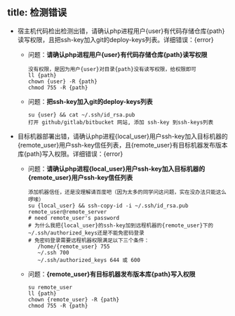 title: 检测错误
---

- 宿主机代码检出检测出错，请确认php进程用户{user}有代码存储仓库{path}读写权限，且把ssh-key加入git的deploy-keys列表。详细错误：{error}

    - 问题：**请确认php进程用户{user}有代码存储仓库{path}读写权限**

        ```
        没有权限，是因为用户{user}对目录{path}没有读写权限，给权限即可
        ll {path}
        chown {user} -R {path}
        chmod 755 -R {path}
        ```
    - 问题：**把ssh-key加入git的deploy-keys列表**

        ```
        su {user} && cat ~/.ssh/id_rsa.pub
        打开 github/gitlab/bitbucket 网站, 添加 ssh-key 到ssh-keys列表
        ```

- 目标机器部署出错，请确认php进程{local_user}用户ssh-key加入目标机器的{remote_user}用户ssh-key信任列表，且{remote_user}有目标机器发布版本库{path}写入权限。详细错误：{error}
    - 问题：**请确认php进程{local_user}用户ssh-key加入目标机器的{remote_user}用户ssh-key信任列表**

        ```
        添加机器信任，还是没理解请百度吧（因为太多的同学问这问题，实在没办法只能这么啰嗦）
        su {local_user} && ssh-copy-id -i ~/.ssh/id_rsa.pub remote_user@remote_server
        # need remote_user's password
        # 为什么我把{local_user}的ssh-key加到远程机器的{remote_user}下的~/.ssh/authorized_keys还是不能免密码登录
        # 免密码登录需要远程机器权限满足以下三个条件：
           /home/{remote_user} 755
           ~/.ssh 700
           ~/.ssh/authorized_keys 644 或 600
        ```
    - 问题：**{remote_user}有目标机器发布版本库{path}写入权限**

        ```
        su remote_user
        ll {path}
        chown {remote_user} -R {path}
        chmod 755 -R {path}
        ````